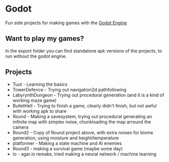 # Godot

Fun side projects for making games with the [Godot Engine](https://godotengine.org)

## Want to play my games?

In the export folder you can find standalone apk versions of the projects, to run without the godot engine.

## Projects

- Tuut - Learning the basics
- TowerDefence - Trying out navigation2d pathfollowing
- LabyrynthDungeon - Trying out procedural generation (and it is a kind of working maze game)
- BulletHell - Trying to finish a game, clearly didn't finish, but not awful with working apk to share
- Round - Making a savesystem, trying out procedural generating an infinite map with simplex noise, chunkloading the map arround the camera
- Round2 - Copy of Round project above, with extra noises for biome generation, using moisture and height/temperature
- platformer - Making a state machine and AI enemies
- Round3 - making a survival game (maybe some day)
- io - agar.io remake, tried making a neural network / machine learning
